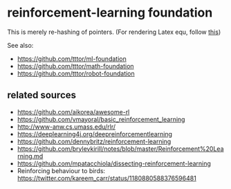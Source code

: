 # reinforcement-learning foundation
This is merely re-hashing of pointers.
(For rendering Latex equ, follow [this](https://github.com/tttor/robot-foundation/blob/master/tool/git.md#latex-equations-in-github-repositories))

See also:
* https://github.com/tttor/ml-foundation
* https://github.com/tttor/math-foundation
* https://github.com/tttor/robot-foundation

## related sources
* https://github.com/aikorea/awesome-rl
* https://github.com/vmayoral/basic_reinforcement_learning
* http://www-anw.cs.umass.edu/rlr/
* https://deeplearning4j.org/deepreinforcementlearning
* https://github.com/dennybritz/reinforcement-learning
* https://github.com/brylevkirill/notes/blob/master/Reinforcement%20Learning.md
* https://github.com/mpatacchiola/dissecting-reinforcement-learning
* Reinforcing behaviour to birds: https://twitter.com/kareem_carr/status/1180880588376596481
